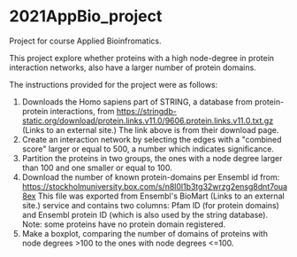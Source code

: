 # 2021AppBio_project
Project for course Applied Bioinfromatics.

This project explore whether proteins with a high node-degree in protein interaction networks, also have a larger number of protein domains.

The instructions provided for the project were as follows:
1. Downloads the Homo sapiens part of STRING, a database from protein-protein interactions, from
https://stringdb-static.org/download/protein.links.v11.0/9606.protein.links.v11.0.txt.gz (Links to an external site.)
The link above is from their download page.
2. Create an interaction network by selecting the edges with a "combined score" larger or equal to 500, a number which indicates significance.
3. Partition the proteins in two groups, the ones with a node degree larger than 100 and one smaller or equal to 100.
4. Download the number of known protein-domains per Ensembl id from:
https://stockholmuniversity.box.com/s/n8l0l1b3tg32wrzg2ensg8dnt7oua8ex
This file was exported from Ensembl's BioMart (Links to an external site.) service and contains two columns: Pfam ID (for protein domains) and Ensembl protein ID (which is also used by the string database). Note: some proteins have no protein domain registered.
5. Make a boxplot, comparing the number of domains of proteins with node degrees >100 to the ones with node degrees <=100.
